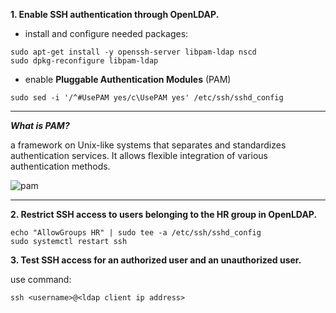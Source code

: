 **1. Enable SSH authentication through OpenLDAP.**
- install and configure needed packages:
````shell
sudo apt-get install -y openssh-server libpam-ldap nscd
sudo dpkg-reconfigure libpam-ldap
````
- enable **Pluggable Authentication Modules** (PAM)
````shell
sudo sed -i '/^#UsePAM yes/c\UsePAM yes' /etc/ssh/sshd_config
````
---
***What is PAM?***

a framework on Unix-like systems that separates and standardizes authentication services. It allows flexible integration of various authentication methods.

![pam](https://drive.google.com/uc?id=1fWPu9NQ5_u5Fi-NzkJUx-SdfbcIRRXvE)

---


**2. Restrict SSH access to users belonging to the HR group in OpenLDAP.**
````shell
echo "AllowGroups HR" | sudo tee -a /etc/ssh/sshd_config
sudo systemctl restart ssh
````

**3. Test SSH access for an authorized user and an unauthorized user.**

use command: 
````shell
ssh <username>@<ldap client ip address>
````
